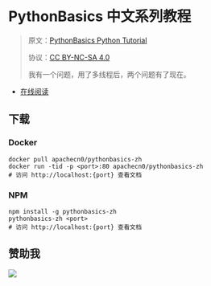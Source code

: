 # PythonBasics 中文系列教程

> 原文：[PythonBasics Python Tutorial](https://pythonbasics.org/)
> 
> 协议：[CC BY-NC-SA 4.0](http://creativecommons.org/licenses/by-nc-sa/4.0/)
> 
> 我有一个问题，用了多线程后，两个问题有了现在。

* [在线阅读](http://pybs.apachecn.org/)
## 下载

### Docker

```
docker pull apachecn0/pythonbasics-zh
docker run -tid -p <port>:80 apachecn0/pythonbasics-zh
# 访问 http://localhost:{port} 查看文档
```

### NPM

```
npm install -g pythonbasics-zh
pythonbasics-zh <port>
# 访问 http://localhost:{port} 查看文档
```

## 赞助我

![](https://img-blog.csdnimg.cn/20200112005920729.png)
